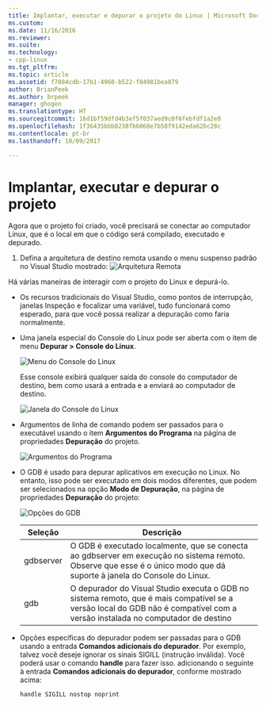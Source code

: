 ```yaml
---
title: Implantar, executar e depurar o projeto do Linux | Microsoft Docs
ms.custom: 
ms.date: 11/16/2016
ms.reviewer: 
ms.suite: 
ms.technology:
- cpp-linux
ms.tgt_pltfrm: 
ms.topic: article
ms.assetid: f7084cdb-17b1-4960-b522-f84981bea879
author: BrianPeek
ms.author: brpeek
manager: ghogen
ms.translationtype: HT
ms.sourcegitcommit: 16d1bf59dfd4b3ef5f037aed9c0f6febfdf1a2e8
ms.openlocfilehash: 1f36435bbb8238fb6068e7b58f9142eda62bc28c
ms.contentlocale: pt-br
ms.lasthandoff: 10/09/2017

---
```


# <a name="deploy-run-and-debug-your-project"></a>Implantar, executar e depurar o projeto

Agora que o projeto foi criado, você precisará se conectar ao computador Linux, que é o local em que o código será compilado, executado e depurado.

1. Defina a arquitetura de destino remota usando o menu suspenso padrão no Visual Studio mostrado: ![Arquitetura Remota](media/architecture.png)

Há várias maneiras de interagir com o projeto do Linux e depurá-lo.

* Os recursos tradicionais do Visual Studio, como pontos de interrupção, janelas Inspeção e focalizar uma variável, tudo funcionará como esperado, para que você possa realizar a depuração como faria normalmente.
* Uma janela especial do Console do Linux pode ser aberta com o item de menu **Depurar > Console do Linux**.

  ![Menu do Console do Linux](media/consolemenu.png)

  Esse console exibirá qualquer saída do console do computador de destino, bem como usará a entrada e a enviará ao computador de destino.

  ![Janela do Console do Linux](media/consolewindow.png)

* Argumentos de linha de comando podem ser passados para o executável usando o item **Argumentos do Programa** na página de propriedades **Depuração** do projeto.
  
  ![Argumentos do Programa](media/settings_programarguments.png)

* O GDB é usado para depurar aplicativos em execução no Linux.  No entanto, isso pode ser executado em dois modos diferentes, que podem ser selecionados na opção **Modo de Depuração**, na página de propriedades **Depuração** do projeto:

  ![Opções do GDB](media/settings_debugger.png)

  | Seleção | Descrição
  | --------- | ---
  | gdbserver | O GDB é executado localmente, que se conecta ao gdbserver em execução no sistema remoto.  Observe que esse é o único modo que dá suporte à janela do Console do Linux. 
  | gdb       | O depurador do Visual Studio executa o GDB no sistema remoto, que é mais compatível se a versão local do GDB não é compatível com a versão instalada no computador de destino

* Opções específicas do depurador podem ser passadas para o GDB usando a entrada **Comandos adicionais do depurador**.  Por exemplo, talvez você deseje ignorar os sinais SIGILL (instrução inválida).  Você poderá usar o comando **handle** para fazer isso.  adicionando o seguinte à entrada **Comandos adicionais do depurador**, conforme mostrado acima:

  ```handle SIGILL nostop noprint```

